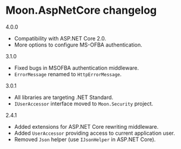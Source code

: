 # Moon.AspNetCore changelog

4.0.0

- Compatibility with ASP.NET Core 2.0.
- More options to configure MS-OFBA authentication.

3.1.0

- Fixed bugs in MSOFBA authentication middleware.
- `ErrorMessage` renamed to `HttpErrorMessage`.

3.0.1

- All libraries are targeting .NET Standard.
- `IUserAccessor` interface moved to `Moon.Security` project.

2.4.1

- Added extensions for ASP.NET Core rewriting middleware.
- Added `UserAccessor` providing access to current application user.
- Removed `Json` helper (use `IJsonHelper` in ASP.NET Core).